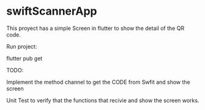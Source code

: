 # swiftScannerApp

This proyect has a simple Screen in flutter
to show the detail of the QR code.

Run project:

flutter pub get

TODO:

Implement the method channel
to get the CODE from Swfit and show the screen

Unit Test to verify that the functions that recivie and show the screen works.

